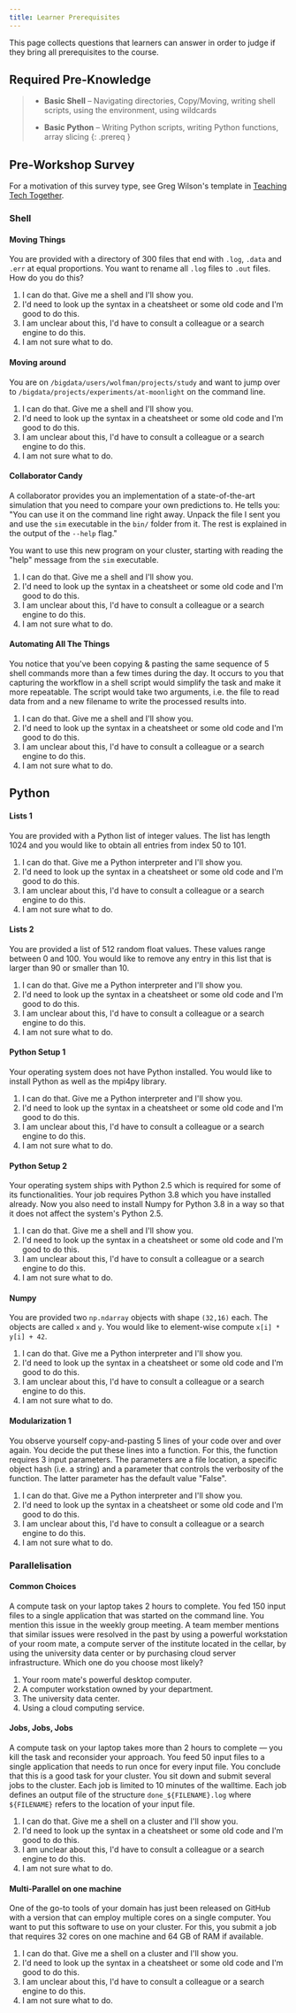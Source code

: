 ```yaml
---
title: Learner Prerequisites
---
```


This page collects questions that learners can answer in order to judge if they
bring all prerequisites to the course.

## Required Pre-Knowledge

> - **Basic Shell** – Navigating directories, Copy/Moving, writing shell
>   scripts, using the environment, using wildcards
> 
> - **Basic Python** – Writing Python scripts, writing Python functions, array
>   slicing
{: .prereq }

## Pre-Workshop Survey

For a motivation of this survey type, see Greg Wilson's template in 
[Teaching Tech Together](
https://teachtogether.tech/en/index.html#s:checklists-preassess).

### Shell

#### Moving Things

You are provided with a directory of 300 files that end with `.log`, `.data` 
and `.err` at equal proportions. You want to rename all `.log` files to `.out` 
files. How do you do this?

1. I can do that. Give me a shell and I'll show you.
2. I'd need to look up the syntax in a cheatsheet or some old code and I'm good
   to do this.
3. I am unclear about this, I'd have to consult a colleague or a search engine
   to do this.
4. I am not sure what to do.

#### Moving around

You are on `/bigdata/users/wolfman/projects/study` and want to jump over to
`/bigdata/projects/experiments/at-moonlight` on the command line.

1. I can do that. Give me a shell and I'll show you.
2. I'd need to look up the syntax in a cheatsheet or some old code and I'm good
   to do this.
3. I am unclear about this, I'd have to consult a colleague or a search engine
   to do this.
4. I am not sure what to do.

#### Collaborator Candy

A collaborator provides you an implementation of a state-of-the-art simulation
that you need to compare your own predictions to. He tells you: "You can use it
on the command line right away. Unpack the file I sent you and use the `sim`
executable in the `bin/` folder from it. The rest is explained in the output of
the `--help` flag." 

You want to use this new program on your cluster, starting with reading the
"help" message from the `sim` executable.

1. I can do that. Give me a shell and I'll show you.
2. I'd need to look up the syntax in a cheatsheet or some old code and I'm good
   to do this.
3. I am unclear about this, I'd have to consult a colleague or a search engine
   to do this.
4. I am not sure what to do.

#### Automating All The Things

You notice that you've been copying & pasting the same sequence of 5 shell
commands more than a few times during the day. It occurs to you that capturing
the workflow in a shell script would simplify the task and make it more
repeatable. The script would take two arguments, i.e. the file to read data
from and a new filename to write the processed results into.

1. I can do that. Give me a shell and I'll show you.
2. I'd need to look up the syntax in a cheatsheet or some old code and I'm good
   to do this.
3. I am unclear about this, I'd have to consult a colleague or a search engine
   to do this.
4. I am not sure what to do.


## Python

#### Lists 1

You are provided with a Python list of integer values. The list has length 1024
and you would like to obtain all entries from index 50 to 101.

1. I can do that. Give me a Python interpreter and I'll show you.
2. I'd need to look up the syntax in a cheatsheet or some old code and I'm good
   to do this.
3. I am unclear about this, I'd have to consult a colleague or a search engine
   to do this.
4. I am not sure what to do.

#### Lists 2

You are provided a list of 512 random float values. These values range between
0 and 100. You would like to remove any entry in this list that is larger than
90 or smaller than 10.

1. I can do that. Give me a Python interpreter and I'll show you.
2. I'd need to look up the syntax in a cheatsheet or some old code and I'm good
   to do this.
3. I am unclear about this, I'd have to consult a colleague or a search engine
   to do this.
4. I am not sure what to do.

#### Python Setup 1

Your operating system does not have Python installed. You would like to install
Python as well as the mpi4py library.

1. I can do that. Give me a Python interpreter and I'll show you.
2. I'd need to look up the syntax in a cheatsheet or some old code and I'm good
   to do this.
3. I am unclear about this, I'd have to consult a colleague or a search engine
   to do this.
4. I am not sure what to do.

#### Python Setup 2

Your operating system ships with Python 2.5 which is required for some of its
functionalities. Your job requires Python 3.8 which you have installed
already. Now you also need to install Numpy for Python 3.8 in a way so that it
does not affect the system's Python 2.5.

1. I can do that. Give me a shell and I'll show you.
2. I'd need to look up the syntax in a cheatsheet or some old code and I'm good
   to do this.
3. I am unclear about this, I'd have to consult a colleague or a search engine
   to do this.
4. I am not sure what to do.

#### Numpy

You are provided two `np.ndarray` objects with shape `(32,16)` each. The
objects are called `x` and `y`. You would like to element-wise compute
`x[i] * y[i] + 42`.

1. I can do that. Give me a Python interpreter and I'll show you.
2. I'd need to look up the syntax in a cheatsheet or some old code and I'm good
   to do this.
3. I am unclear about this, I'd have to consult a colleague or a search engine
   to do this.
4. I am not sure what to do.

#### Modularization 1

You observe yourself copy-and-pasting 5 lines of your code over and over
again. You decide the put these lines into a function. For this, the function
requires 3 input parameters. The parameters are a file location, a specific
object hash (i.e. a string) and a parameter that controls the verbosity of the
function. The latter parameter has the default value "False".

1. I can do that. Give me a Python interpreter and I'll show you.
2. I'd need to look up the syntax in a cheatsheet or some old code and I'm good
   to do this.
3. I am unclear about this, I'd have to consult a colleague or a search engine
   to do this.
4. I am not sure what to do.


### Parallelisation

#### Common Choices

A compute task on your laptop takes 2 hours to complete. You fed 150 input
files to a single application that was started on the command line. You mention
this issue in the weekly group meeting. A team member mentions that similar
issues were resolved in the past by using a powerful workstation of your room
mate, a compute server of the institute located in the cellar, by using the
university data center or by purchasing cloud server infrastructure. Which one
do you choose most likely?

1. Your room mate's powerful desktop computer.
2. A computer workstation owned by your department.
3. The university data center.
4. Using a cloud computing service.

#### Jobs, Jobs, Jobs

A compute task on your laptop takes more than 2 hours to complete &mdash; you
kill the task and reconsider your approach. You feed 50 input files to a single
application that needs to run once for every input file. You conclude that this
is a good task for your cluster. You sit down and submit several jobs to the
cluster. Each job is limited to 10 minutes of the walltime. Each job defines an
output file of the structure `done_${FILENAME}.log` where `${FILENAME}` refers
to the location of your input file.

1. I can do that. Give me a shell on a cluster and I'll show you.
2. I'd need to look up the syntax in a cheatsheet or some old code and I'm good
   to do this.
3. I am unclear about this, I'd have to consult a colleague or a search engine
   to do this.
4. I am not sure what to do.

#### Multi-Parallel on one machine

One of the go-to tools of your domain has just been released on GitHub with a
version that can employ multiple cores on a single computer. You want to put
this software to use on your cluster. For this, you submit a job that requires
32 cores on one machine and 64 GB of RAM if available.

1. I can do that. Give me a shell on a cluster and I'll show you.
2. I'd need to look up the syntax in a cheatsheet or some old code and I'm good
   to do this.
3. I am unclear about this, I'd have to consult a colleague or a search engine
   to do this.
4. I am not sure what to do.
